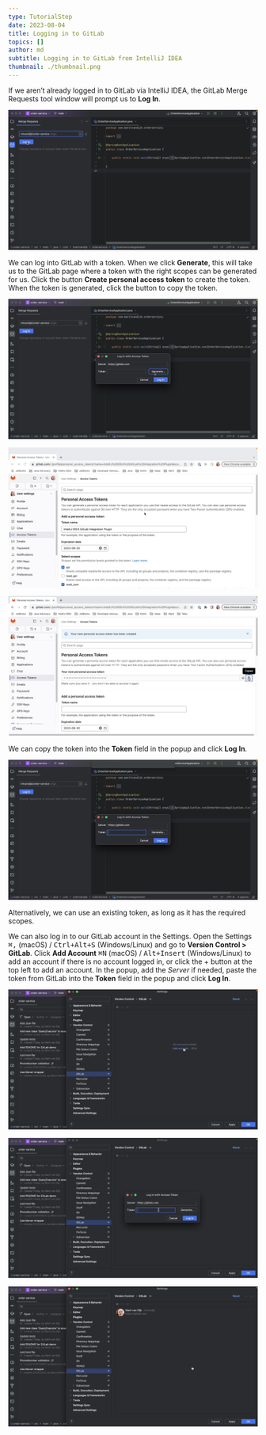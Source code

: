```yaml
---
type: TutorialStep
date: 2023-08-04
title: Logging in to GitLab
topics: []
author: md
subtitle: Logging in to GitLab from IntelliJ IDEA
thumbnail: ./thumbnail.png
---
```


If we aren’t already logged in to GitLab via IntelliJ IDEA, the GitLab Merge Requests tool window will prompt us to **Log In**.

![Log In](login.png)

We can log into GitLab with a token. When we click **Generate**, this will take us to the GitLab page where a token with the right scopes can be generated for us. Click the button **Create personal access token** to create the token. When the token is generated, click the button to copy the token.

![Generate a token](generate.png)

![Create Personal Access Token](personal-access-token.png)

![Copy the token](copied.png)

We can copy the token into the **Token** field in the popup and click **Log In**.

![Paste the token into the Token field](token.png)

Alternatively, we can use an existing token, as long as it has the required scopes.

We can also log in to our GitLab account in the Settings. Open the Settings <kbd>⌘,</kbd> (macOS) / <kbd>Ctrl+Alt+S</kbd> (Windows/Linux) and go to **Version Control > GitLab**. Click **Add Account** <kbd>⌘N</kbd> (macOS) / <kbd>Alt+Insert</kbd> (Windows/Linux) to add an account if there is no account logged in, or click the + button at the top left to add an account. In the popup, add the _Server_ if needed, paste the token from GitLab into the **Token** field in the popup and click **Log In**.

![Add GitLab account in Settings](add-account.png)

![Paste the token into the Token field in Settings](settings-token.png)

![Account added in Settings](settings-account.png)
